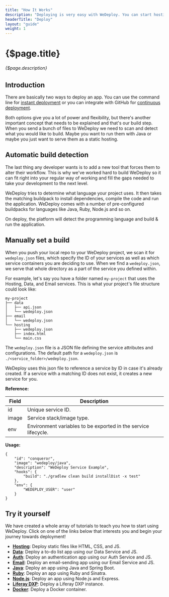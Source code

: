 ```yaml
---
title: "How It Works"
description: "Deploying is very easy with WeDeploy. You can start hosting your static files, building a database, or even sending an email within a couple of minutes!"
headerTitle: "Deploy"
layout: "guide"
weight: 1
---
```


# {$page.title}

###### {$page.description}

<article id="1">

## Introduction

There are basically two ways to deploy an app. You can use the command line for [instant deployment](/docs/deploy/instant-deployment.html) or you can integrate with GitHub for [continuous deployment](/docs/deploy/continuous-deployment.html).

Both options give you a lot of power and flexibility, but there's another important concept that needs to be explained and that's our build step. When you send a bunch of files to WeDeploy we need to scan and detect what you would like to build. Maybe you want to run them with Java or maybe you just want to serve them as a static hosting.

</article>

<article id="2">

## Automatic build detection

The last thing any developer wants is to add a new tool that forces them to alter their workflow. This is why we've worked hard to build WeDeploy so it can fit right into your regular way of working and fill the gaps needed to take your development to the next level.

WeDeploy tries to determine what language your project uses. It then takes the matching buildpack to install dependencies, compile the code and run the application. WeDeploy comes with a number of pre-configured buildpacks for languages like Java, Ruby, Node.js and so on.

On deploy, the platform will detect the programming language and build & run the application.

</article>

<article id="3">

## Manually set a build

When you push your local repo to your WeDeploy project, we scan it for `wedeploy.json` files, which specify the ID of your services as well as which service containers you are deciding to use. When we find a `wedeploy.json`, we serve that whole directory as a part of the service you defined within.

For example, let's say you have a folder named `my-project` that uses the Hosting, Data, and Email services. This is what your project's file structure could look like:

```
my-project
├── data
│   ├── api.json
│   └── wedeploy.json
├── email
│   └── wedeploy.json
└── hosting
    ├── wedeploy.json
    ├── index.html
    └── main.css
```

The `wedeploy.json` file is a JSON file defining the service attributes and configurations. The default path for a `wedeploy.json` is `./<service_folder>/wedeploy.json`.

WeDeploy uses this json file to reference a service by ID in case it's already created. If a service with a matching ID does not exist, it creates a new service for you.

**Reference:**

| Field | Description |
| ----- | ----------- |
| id    | Unique service ID. |
| image | Service stack/image type. |
| env   | Environment variables to be exported in the service lifecycle. |

**Usage:**

```application/json
{
	"id": "conqueror",
	"image": "wedeploy/java",
	"description": "WeDeploy Service Example",
	"hooks": {
		"build": "./gradlew clean build installDist -x test"
	},
	"env": {
		"WEDEPLOY_USER": "user"
	}
}
```

</article>

<article id="4">

## Try it yourself

We have created a whole array of tutorials to teach you how to start using WeDeploy. Click on one of the links below that interests you and begin your journey towards deployment!

* **<a data-senna-off target="_blank" href="/tutorials/hosting/">Hosting</a>**: Deploy static files like HTML, CSS, and JS.
* **<a data-senna-off target="_blank" href="/tutorials/data-web/">Data</a>**: Deploy a to-do list app using our Data Service and JS.
* **<a data-senna-off target="_blank" href="/tutorials/auth-web/">Auth</a>**: Deploy an authentication app using our Auth Service and JS.
* **<a data-senna-off target="_blank" href="/tutorials/email-web/">Email</a>**: Deploy an email-sending app using our Email Service and JS.
* **<a data-senna-off target="_blank" href="/tutorials/java/">Java</a>**: Deploy an app using Java and Spring Boot.
* **<a data-senna-off target="_blank" href="/tutorials/ruby/">Ruby</a>**: Deploy an app using Ruby and Sinatra.
* **<a data-senna-off target="_blank" href="/tutorials/nodejs/">Node.js</a>**: Deploy an app using Node.js and Express.
* **<a data-senna-off target="_blank" href="/tutorials/liferay-dxp/">Liferay DXP</a>**: Deploy a Liferay DXP instance.
* **<a data-senna-off target="_blank" href="/tutorials/docker/">Docker</a>**: Deploy a Docker container.

</article>
